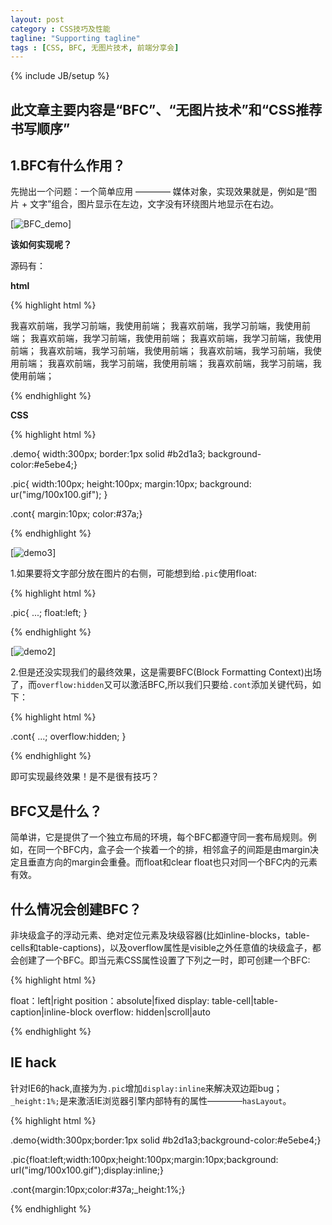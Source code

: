 ```yaml
---
layout: post
category : CSS技巧及性能
tagline: "Supporting tagline"
tags : [CSS, BFC, 无图片技术, 前端分享会]
---
```


{% include JB/setup %}

## 此文章主要内容是“BFC”、“无图片技术”和“CSS推荐书写顺序” ##

## 1.BFC有什么作用？ ##

先抛出一个问题：一个简单应用 ———— 媒体对象，实现效果就是，例如是“图片 + 文字”组合，图片显示在左边，文字没有环绕图片地显示在右边。

[![BFC_demo](http://pigerla.com/assets/images/20130827/BFCdemo.jpg)]

**该如何实现呢？**

<!--break-->

源码有：

**html**

{% highlight html %}
<div class="demo">
	<div class="pic"></div>
  	<p class="cont">
		我喜欢前端，我学习前端，我使用前端；
		我喜欢前端，我学习前端，我使用前端；
		我喜欢前端，我学习前端，我使用前端；
		我喜欢前端，我学习前端，我使用前端；
		我喜欢前端，我学习前端，我使用前端；
		我喜欢前端，我学习前端，我使用前端；
		我喜欢前端，我学习前端，我使用前端；
		我喜欢前端，我学习前端，我使用前端；
  	</p>
</div>
</html>
{% endhighlight %}

**CSS**

{% highlight html %}

 .demo{ width:300px; border:1px solid #b2d1a3; background-color:#e5ebe4;}

 .pic{ width:100px; height:100px; margin:10px; background: ur("img/100x100.gif"); }

 .cont{ margin:10px; color:#37a;}

{% endhighlight %}

[![demo3](http://pigerla.com/assets/images/20130827/demo3.jpg)]

1.如果要将文字部分放在图片的右侧，可能想到给`.pic`使用float:

{% highlight html %}

 .pic{ ...; float:left; }

{% endhighlight %}

[![demo2](http://pigerla.com/assets/images/20130827/demo2.jpg)]

2.但是还没实现我们的最终效果，这是需要BFC(Block Formatting Context)出场了，而`overflow:hidden`又可以激活BFC,所以我们只要给`.cont`添加关键代码，如下：

{% highlight html %}

 .cont{ ...; overflow:hidden; }

{% endhighlight %}

即可实现最终效果！是不是很有技巧？

## BFC又是什么？ ##

简单讲，它是提供了一个独立布局的环境，每个BFC都遵守同一套布局规则。例如，在同一个BFC内，盒子会一个挨着一个的排，相邻盒子的间距是由margin决定且垂直方向的margin会重叠。而float和clear float也只对同一个BFC内的元素有效。

## 什么情况会创建BFC？ ##

非块级盒子的浮动元素、绝对定位元素及块级容器(比如inline-blocks，table-cells和table-captions)，以及overflow属性是visible之外任意值的块级盒子，都会创建了一个BFC。即当元素CSS属性设置了下列之一时，即可创建一个BFC:

{% highlight html %}

 float：left|right
 position：absolute|fixed
 display: table-cell|table-caption|inline-block
 overflow: hidden|scroll|auto

{% endhighlight %}

## IE hack ##

针对IE6的hack,直接为为`.pic`增加`display:inline`来解决双边距bug；`_height:1%;`是来激活IE浏览器引擎内部特有的属性————`hasLayout`。

{% highlight html %}

 .demo{width:300px;border:1px solid #b2d1a3;background-color:#e5ebe4;}

 .pic{float:left;width:100px;height:100px;margin:10px;background: url("img/100x100.gif");display:inline;}

 .cont{margin:10px;color:#37a;_height:1%;}

{% endhighlight %}


